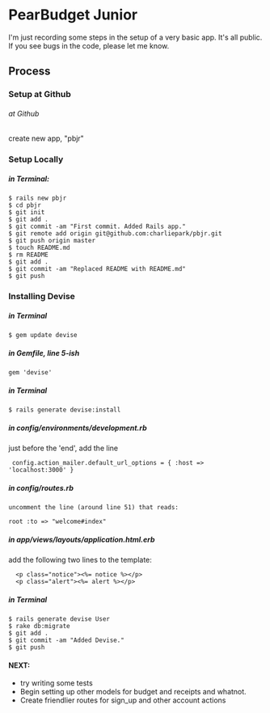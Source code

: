 # PearBudget Junior

I'm just recording some steps in the setup of a very basic app. It's all public. If you see bugs in the code, please let me know.


## Process

### Setup at Github

###### at Github

  create new app, "pbjr"

### Setup Locally

##### in Terminal:

    $ rails new pbjr
    $ cd pbjr
    $ git init
    $ git add .
    $ git commit -am "First commit. Added Rails app."
    $ git remote add origin git@github.com:charliepark/pbjr.git
    $ git push origin master
    $ touch README.md
    $ rm README
    $ git add .
    $ git commit -am "Replaced README with README.md"
    $ git push


### Installing Devise

##### in Terminal

    $ gem update devise


##### in Gemfile, line 5-ish

    gem 'devise'


##### in Terminal

    $ rails generate devise:install


##### in config/environments/development.rb

  just before the 'end', add the line

     config.action_mailer.default_url_options = { :host => 'localhost:3000' }


##### in config/routes.rb

	uncomment the line (around line 51) that reads:
	
    root :to => "welcome#index"


##### in app/views/layouts/application.html.erb

  add the following two lines to the template:

	  <p class="notice"><%= notice %></p>
	  <p class="alert"><%= alert %></p>


##### in Terminal

    $ rails generate devise User
    $ rake db:migrate
    $ git add .
    $ git commit -am "Added Devise."
    $ git push



#### NEXT:

- try writing some tests
-	Begin setting up other models for budget and receipts and whatnot.
-	Create friendlier routes for sign_up and other account actions
